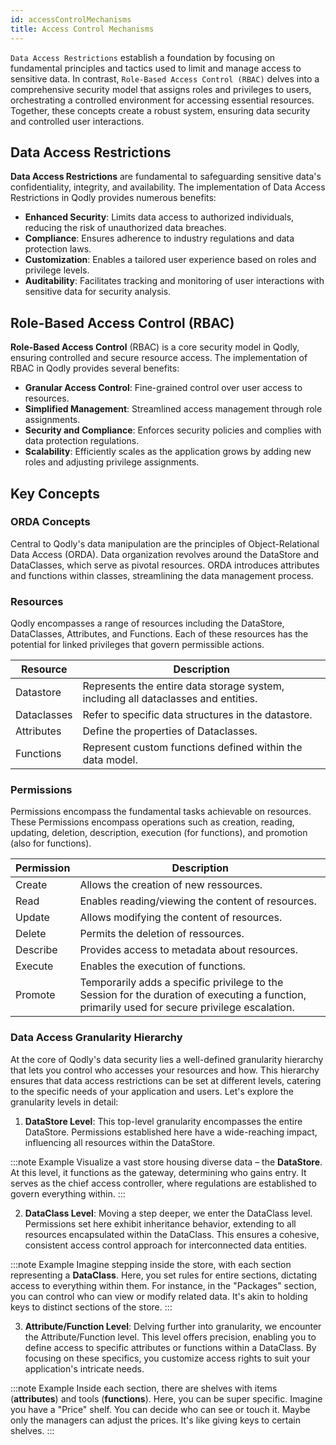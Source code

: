 ```yaml
---
id: accessControlMechanisms
title: Access Control Mechanisms
---
```


`Data Access Restrictions` establish a foundation by focusing on fundamental principles and tactics used to limit and manage access to sensitive data. In contrast, `Role-Based Access Control (RBAC)` delves into a comprehensive security model that assigns roles and privileges to users, orchestrating a controlled environment for accessing essential resources. Together, these concepts create a robust system, ensuring data security and controlled user interactions.

## Data Access Restrictions

**Data Access Restrictions** are fundamental to safeguarding sensitive data's confidentiality, integrity, and availability. The implementation of Data Access Restrictions in Qodly provides numerous benefits:

- **Enhanced Security**: Limits data access to authorized individuals, reducing the risk of unauthorized data breaches.
- **Compliance**: Ensures adherence to industry regulations and data protection laws.
- **Customization**: Enables a tailored user experience based on roles and privilege levels.
- **Auditability**: Facilitates tracking and monitoring of user interactions with sensitive data for security analysis.

## Role-Based Access Control (RBAC) 

**Role-Based Access Control** (RBAC) is a core security model in Qodly, ensuring controlled and secure resource access. The implementation of RBAC in Qodly provides several benefits:

- **Granular Access Control**: Fine-grained control over user access to resources.
- **Simplified Management**: Streamlined access management through role assignments.
- **Security and Compliance**: Enforces security policies and complies with data protection regulations.
- **Scalability**: Efficiently scales as the application grows by adding new roles and adjusting privilege assignments.

## Key Concepts 

### ORDA Concepts

Central to Qodly's data manipulation are the principles of Object-Relational Data Access (ORDA). Data organization revolves around the DataStore and DataClasses, which serve as pivotal resources. ORDA introduces attributes and functions within classes, streamlining the data management process.

### Resources  

Qodly encompasses a range of resources including the DataStore, DataClasses, Attributes, and Functions. Each of these resources has the potential for linked privileges that govern permissible actions.

|Resource           |Description|
|---------------------|---|
|Datastore            |Represents the entire data storage system, including all dataclasses and entities.|  
|Dataclasses          |Refer to specific data structures in the datastore.|
|Attributes           |Define the properties of Dataclasses.|
|Functions |Represent custom functions defined within the data model.|


### Permissions  

Permissions encompass the fundamental tasks achievable on resources. These Permissions encompass operations such as creation, reading, updating, deletion, description, execution (for functions), and promotion (also for functions).

|Permission          |Description|
|--------|---|
|Create  |Allows the creation of new ressources.|  
|Read    |Enables reading/viewing the content of resources.|
|Update  |Allows modifying the content of resources.|
|Delete  |Permits the deletion of ressources.|
|Describe |Provides access to metadata about resources.|
|Execute |Enables the execution of functions.|
|Promote |Temporarily adds a specific privilege to the Session for the duration of executing a function, primarily used for secure privilege escalation.|


### Data Access Granularity Hierarchy

At the core of Qodly's data security lies a well-defined granularity hierarchy that lets you control who accesses your resources and how. This hierarchy ensures that data access restrictions can be set at different levels, catering to the specific needs of your application and users. Let's explore the granularity levels in detail:


1. **DataStore Level**: This top-level granularity encompasses the entire DataStore. Permissions established here have a wide-reaching impact, influencing all resources within the DataStore.

:::note Example
Visualize a vast store housing diverse data – the **DataStore**. At this level, it functions as the gateway, determining who gains entry. It serves as the chief access controller, where regulations are established to govern everything within.
:::


2. **DataClass Level**: Moving a step deeper, we enter the DataClass level. Permissions set here exhibit inheritance behavior, extending to all resources encapsulated within the DataClass. This ensures a cohesive, consistent access control approach for interconnected data entities.

:::note Example
Imagine stepping inside the store, with each section representing a **DataClass**. Here, you set rules for entire sections, dictating access to everything within them. For instance, in the "Packages" section, you can control who can view or modify related data. It's akin to holding keys to distinct sections of the store.
:::

3. **Attribute/Function Level**: Delving further into granularity, we encounter the Attribute/Function level. This level offers precision, enabling you to define access to specific attributes or functions within a DataClass. By focusing on these specifics, you customize access rights to suit your application's intricate needs.

:::note Example
Inside each section, there are shelves with items (**attributes**) and tools (**functions**). Here, you can be super specific. Imagine you have a "Price" shelf. You can decide who can see or touch it. Maybe only the managers can adjust the prices. It's like giving keys to certain shelves.
:::

